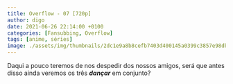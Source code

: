 ```yaml
---
title: Overflow - 07 [720p]
author: digo
date: 2021-06-26 22:14:00 +0100
categories: [Fansubbing, Overflow]
tags: [anime, séries]
image: ./assets/img/thumbnails/2dc1e9a8b8cefb7403d400145a0399c3857e98db.jpeg
---
```


Daqui a pouco teremos de nos despedir dos nossos amigos, será que antes disso ainda veremos os três ***dançar*** em conjunto?
